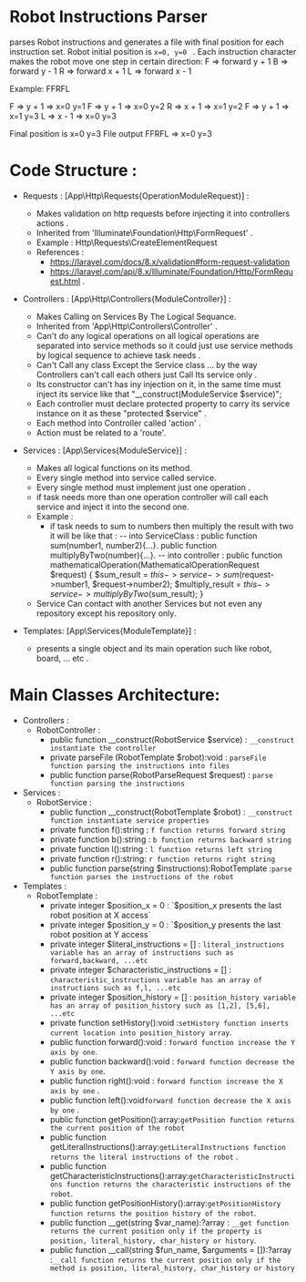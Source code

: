 # Robot Instructions Parser

parses Robot instructions and generates a file with final position for each instruction set. 
Robot initial position is `x=0, y=0 ` .
Each instruction character makes the robot move one step in certain direction:
 F => forward y + 1 
 B => forward y - 1
 R => forward x + 1 
 L => forward x - 1 

Example: FFRFL 

F => y + 1 => x=0 y=1
F => y + 1 => x=0 y=2 
R => x + 1 => x=1 y=2
F => y + 1 => x=1 y=3 
L => x - 1 => x=0 y=3 

Final position is x=0 y=3 File output FFRFL => x=0 y=3

# Code Structure :

 - Requests  : [App\Http\Requests\{OperationModuleRequest}] :
	 - Makes validation on http requests before injecting it into controllers actions .
	 - Inherited from 'Illuminate\Foundation\Http\FormRequest' .
	 - Example : Http\Requests\CreateElementRequest 
	 - References : 
		 - https://laravel.com/docs/8.x/validation#form-request-validation
		 - https://laravel.com/api/8.x/Illuminate/Foundation/Http/FormRequest.html .
 - Controllers : [App\Http\Controllers\{ModuleController}] :
	 - Makes Calling on Services By The Logical Sequance. 
	 - Inherited from 'App\Http\Controllers\Controller' .
	 - Can't do any logical operations on all logical operations are separated into 
		 service methods so it could just use service methods by logical sequence to achieve
		 task needs .
	 - Can't Call any class Except the Service class ... by the way Controllers can't call
		 each others just Call Its service only .
	 - Its constructor can't has iny injection on it, in the same time must inject its
	     service like that "__construct(ModuleService $service)";
	 - Each controller must declare protected property to carry its service instance on it
		  as these "protected $service" .
	 - Each method into Controller called 'action' .
	 - Action must be related to a 'route'.
 - Services : [App\Services\{ModuleService}] :
	 - Makes all logical functions on its method.
	 - Every single method into service called service.
	 - Every single method must implement just one operation .
	 - if task needs more than one operation controller will call each service and inject it
		 into the second one.
	 - Example :
		 - if task needs to sum to numbers then multiply the result with two it will be like
		  that :
		 -- into ServiceClass : 
			 public function sum(number1, number2){...}.
			 public function multiplyByTwo(number){...}.
		 -- into controller :
		    public function mathematicalOperation(MathematicalOperationRequest $request)
		    {
			   $sum_result = $this->service->sum($request->number1, $request->number2);
			   $multiply_result = $this->service->multiplyByTwo($sum_result);
		    }
	  - Service Can contact with another Services but not even any repository except his 
		  repository only.
		  
 - Templates: [App\Services\{ModuleTemplate}] :
	 - presents a single object and its main operation such like robot, board, ... etc .

# Main Classes Architecture:

 - Controllers : 
	 - RobotController :
		 - public  function  __construct(RobotService $service) : `__construct instantiate the controller`
		 - private parseFile (RobotTemplate $robot):void : `parseFile function parsing the instructions into files`
		 - public  function  parse(RobotParseRequest $request) : `parse function parsing the instructions`
- Services :
	- RobotService :
		- public  function  __construct(RobotTemplate $robot) : `__construct function instantiate service properties`
		- private  function  f():string : `f function returns forward string`
		- private  function  b():string : `b function returns backward string`
		- private  function  l():string : `l function returns left string`
		- private  function  r():string: `r function returns right string`
		- public  function  parse(string $instructions):RobotTemplate :`parse function parses the instructions of the robot`
- Templates :
	- RobotTemplate :
		- private integer $position_x = 0 : `$position_x presents the last robot position at X access`
		-	private integer  $position_y = 0 : `$position_y presents the last robot position at Y access`
		- private integer  $literal_instructions = [] : `literal_instructions variable has an array of instructions such as forward,backward, ...etc`
		- private integer  $characteristic_instructions = [] : `characteristic_instructions variable has an array of instructions such as f,l, ...etc`
		- private integer  $position_history = [] : `position_history variable has an array of position_history such as [1,2], [5,6], ...etc`
		- private  function  setHistory():void :`setHistory function inserts current location into position_history array`.
		- public  function  forward():void : `forward function increase the Y axis by one`.
		- public  function  backward():void : `forward function decrease the Y axis by one`.
		- public  function  right():void : `forward function increase the X axis by one` .
		- public  function  left():void`forward function decrease the X axis by one` .
		- public  function  getPosition():array:`getPosition function returns the current position of the robot`
		- public  function  getLiteralInstructions():array:`getLiteralInstructions function returns the literal instructions of the robot` .
		- public  function  getCharacteristicInstructions():array:`getCharacteristicInstructions function returns the characteristic instructions of the robot`.
		- public  function  getPositionHistory():array:`getPositionHistory function returns the position history of the robot`.
		- public  function  __get(string $var_name):?array : `__get function returns the current position only if the property is position, literal_history, char_history or history`.
		- public  function  __call(string $fun_name, $arguments = []):?array :`__call function returns the current position only if the method is position, literal_history, char_history or history`
			 
